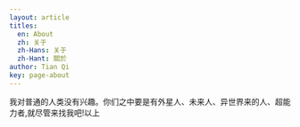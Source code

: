 ```yaml
---
layout: article
titles:
  en: About
  zh: 关于
  zh-Hans: 关于
  zh-Hant: 關於
author: Tian Qi
key: page-about
---
```


我对普通的人类没有兴趣。你们之中要是有外星人、未来人、异世界来的人、超能力者,就尽管来找我吧!以上
